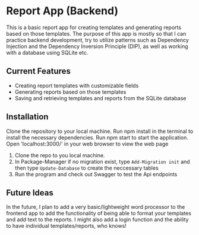 # Report App (Backend)

This is a basic report app for creating templates and generating reports based on those templates. 
The purpose of this app is mostly so that I can practice backend development, try to utilize patterns such as Dependency Injection and the 
Dependency Inversion Principle (DIP), as well as working with a database using SQLite etc. 

## Current Features

- Creating report templates with customizable fields
- Generating reports based on those templates
- Saving and retrieving templates and reports from the SQLite database

## Installation

Clone the repository to your local machine.
Run npm install in the terminal to install the necessary dependencies.
Run npm start to start the application.
Open 'localhost:3000/' in your web browser to view the web page

1. Clone the repo to you local machine.
2. In Package-Manager if no migration exist, type ```Add-Migration init```  and then type ```Update-Database``` to create the neccessary tables
3. Run the program and check out Swagger to test the Api endpoints

## Future Ideas
In the future, I plan to add a very basic/lightweight word processor to the frontend app to add the functionality of being able to format
your templates and add text to the reports. I might also add a login function and the ability to have individual templates/reports, who knows!
